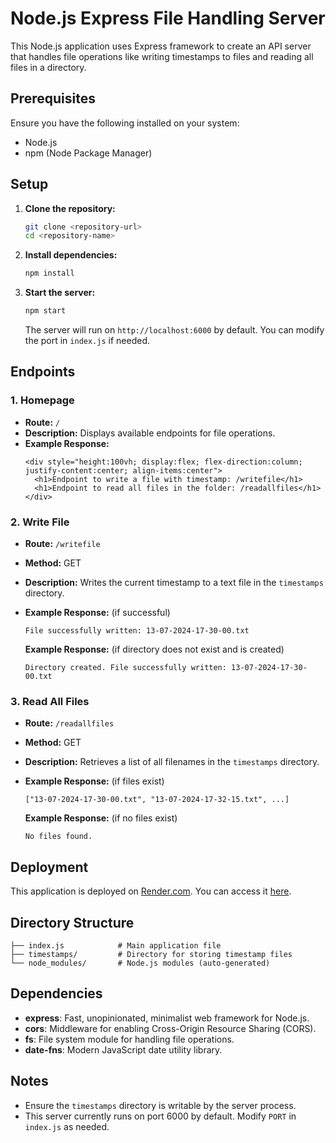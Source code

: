

# Node.js Express File Handling Server

This Node.js application uses Express framework to create an API server that handles file operations like writing timestamps to files and reading all files in a directory.

## Prerequisites

Ensure you have the following installed on your system:

- Node.js
- npm (Node Package Manager)

## Setup

1. **Clone the repository:**

   ```bash
   git clone <repository-url>
   cd <repository-name>
   ```

2. **Install dependencies:**

   ```bash
   npm install
   ```

3. **Start the server:**

   ```bash
   npm start
   ```

   The server will run on `http://localhost:6000` by default. You can modify the port in `index.js` if needed.

## Endpoints

### 1. Homepage

- **Route:** `/`
- **Description:** Displays available endpoints for file operations.
- **Example Response:**
  ```
  <div style="height:100vh; display:flex; flex-direction:column; justify-content:center; align-items:center">
    <h1>Endpoint to write a file with timestamp: /writefile</h1>
    <h1>Endpoint to read all files in the folder: /readallfiles</h1>
  </div>
  ```

### 2. Write File

- **Route:** `/writefile`
- **Method:** GET
- **Description:** Writes the current timestamp to a text file in the `timestamps` directory.
- **Example Response:** (if successful)
  ```
  File successfully written: 13-07-2024-17-30-00.txt
  ```

  **Example Response:** (if directory does not exist and is created)
  ```
  Directory created. File successfully written: 13-07-2024-17-30-00.txt
  ```

### 3. Read All Files

- **Route:** `/readallfiles`
- **Method:** GET
- **Description:** Retrieves a list of all filenames in the `timestamps` directory.
- **Example Response:** (if files exist)
  ```
  ["13-07-2024-17-30-00.txt", "13-07-2024-17-32-15.txt", ...]
  ```

  **Example Response:** (if no files exist)
  ```
  No files found.
  ```

## Deployment

This application is deployed on [Render.com](https://nodejs-file-system-2.onrender.com/). You can access it [here](https://nodejs-file-system-2.onrender.com/).

## Directory Structure

```
├── index.js            # Main application file
├── timestamps/         # Directory for storing timestamp files
└── node_modules/       # Node.js modules (auto-generated)
```

## Dependencies

- **express**: Fast, unopinionated, minimalist web framework for Node.js.
- **cors**: Middleware for enabling Cross-Origin Resource Sharing (CORS).
- **fs**: File system module for handling file operations.
- **date-fns**: Modern JavaScript date utility library.

## Notes

- Ensure the `timestamps` directory is writable by the server process.
- This server currently runs on port 6000 by default. Modify `PORT` in `index.js` as needed. 

